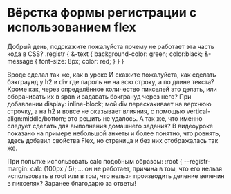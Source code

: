 # Вёрстка формы регистрации с использованием flex

Добрый день, подскажите пожалуйста почему не работает эта часть кода в CSS?
  .registr {
    &-text {
        background-color: green;
        color:black;
        &-message {
            font-size: 8px;
            color: red;
        }
    }
  }

  Вроде сделал так же, как в уроке
  И скажите пожалуйста, как сделать бэкграунд у h2 и div где пароль не на всю строку, а по длине текста? Кроме как, через определённое количество пикселей это делать, или оборачивать их в span и задавать бэкгрануд через него? При добавлении display: inline-block; мой div перескакивает на верхнюю строчку, а на h2 и вовсе не оказывает влияния,  с помощью vertical-align:middle/bottom; это решить не удалось.
  А так же, что именно следует сделать для выполнения домашнего задания? В видеоуроке показано на примере небольшой анкеты и более понятно, что ровнять, здесь добавил свойства Flex, но страница и без них отображалась так же.

  При попытке использовать calc подобным образом:
  :root {
    --registr-margin: calc (100px / 5);
    ...
    он не работает, причина в том, что его нельзя использовать в root или в том, что нельзя производить деление велечин в пикселях?
    Заранее благодарю за ответы!